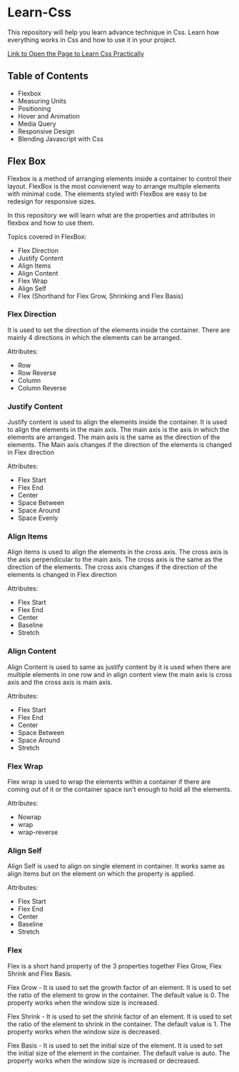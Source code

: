 # Learn-Css

This repository will help you learn advance technique in Css. Learn how everything works in Css and how to use it in your project.

[Link to Open the Page to Learn Css Practically]("index.html")

## Table of Contents

- Flexbox
- Measuring Units
- Positioning
- Hover and Animation
- Media Query
- Responsive Design
- Blending Javascript with Css

## Flex Box

Flexbox is a method of arranging elements inside a container to control their layout. FlexBox is the most convienent way to arrange multiple elements with minimal code. The elements styled with FlexBox are easy to be redesign for responsive sizes.

In this repository we will learn what are the properties and attributes in flexbox and how to use them.

Topics covered in FlexBox:

- Flex Direction
- Justify Content
- Align Items
- Align Content
- Flex Wrap
- Align Self
- Flex (Shorthand for Flex Grow, Shrinking and Flex Basis)

### Flex Direction

It is used to set the direction of the elements inside the container. There are mainly 4 directions in which the elements can be arranged.

Attributes:

- Row
- Row Reverse
- Column
- Column Reverse

### Justify Content

Justify content is used to align the elements inside the container. It is used to align the elements in the main axis. The main axis is the axis in which the elements are arranged. The main axis is the same as the direction of the elements. The Main axis changes if the direction of the elements is changed in Flex direction

Attributes:

- Flex Start
- Flex End
- Center
- Space Between
- Space Around
- Space Evenly

### Align Items

Align items is used to align the elements in the cross axis. The cross axis is the axis perpendicular to the main axis. The cross axis is the same as the direction of the elements. The cross axis changes if the direction of the elements is changed in Flex direction

Attributes:

- Flex Start
- Flex End
- Center
- Baseline
- Stretch

### Align Content

Align Content is used to same as justify content by it is used when there are multiple elements in one row and in align content view the main axis is cross axis and the cross axis is main axis.

Attributes:

- Flex Start
- Flex End
- Center
- Space Between
- Space Around
- Stretch

### Flex Wrap

Flex wrap is used to wrap the elements within a container if there are coming out of it or the container space isn't enough to hold all the elements.

Attributes:

- Nowrap
- wrap
- wrap-reverse

### Align Self

Align Self is used to align on single element in container. It works same as align items but on the element on which the property is applied.

Attributes:

- Flex Start
- Flex End
- Center
- Baseline
- Stretch

### Flex

Flex is a short hand property of the 3 properties together Flex Grow, Flex Shrink and Flex Basis.

Flex Grow - It is used to set the growth factor of an element. It is used to set the ratio of the element to grow in the container. The default value is 0. The property works when the window size is increased.

Flex Shrink - It is used to set the shrink factor of an element. It is used to set the ratio of the element to shrink in the container. The default value is 1. The property works when the window size is decreased.

Flex Basis - It is used to set the initial size of the element. It is used to set the initial size of the element in the container. The default value is auto. The property works when the window size is increased or decreased.
